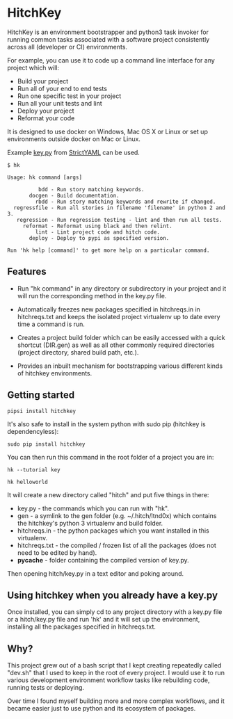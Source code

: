 # HitchKey

HitchKey is an environment bootstrapper and python3 task invoker
for running common tasks associated with a software project consistently
across all (developer or CI) environments.

For example, you can use it to code up a command line interface
for any project which will:

* Build your project
* Run all of your end to end tests
* Run one specific test in your project
* Run all your unit tests and lint
* Deploy your project
* Reformat your code

It is designed to use docker on Windows, Mac OS X or Linux or set up
environments outside docker on Mac or Linux.

Example [key.py](https://github.com/crdoconnor/strictyaml/blob/master/hitch/key.py)
from [StrictYAML](https://hitchdev.com/strictyaml) can be used.

```
$ hk

Usage: hk command [args]

          bdd - Run story matching keywords.
       docgen - Build documentation.
         rbdd - Run story matching keywords and rewrite if changed.
  regressfile - Run all stories in filename 'filename' in python 2 and 3.
   regression - Run regression testing - lint and then run all tests.
     reformat - Reformat using black and then relint.
         lint - Lint project code and hitch code.
       deploy - Deploy to pypi as specified version.

Run 'hk help [command]' to get more help on a particular command.
```

## Features

* Run "hk command" in any directory or subdirectory in your project and it will run the corresponding method in the key.py file.

* Automatically freezes new packages specified in hitchreqs.in in hitchreqs.txt and keeps the isolated project virtualenv  up to date every time a command is run.

* Creates a project build folder which can be easily accessed with a quick shortcut (DIR.gen) as well as all other commonly required directories (project directory, shared build path, etc.).

* Provides an inbuilt mechanism for bootstrapping various different kinds of hitchkey environments.


## Getting started



```
pipsi install hitchkey
```

It's also safe to install in the system python with sudo pip (hitchkey is dependencyless):

```
sudo pip install hitchkey
```

You can then run this command in the root folder of a project you are in:

```
hk --tutorial key

hk helloworld
```

It will create a new directory called "hitch" and put five things in there:

* key.py - the commands which you can run with "hk".
* gen - a symlink to the gen folder (e.g. ~/.hitch/ltnd0x) which contains the hitchkey's python 3 virtualenv and build folder.
* hitchreqs.in - the python packages which you want installed in this virtualenv.
* hitchreqs.txt - the compiled / frozen list of all the packages (does not need to be edited by hand).
* __pycache__ - folder containing the compiled version of key.py.

Then opening hitch/key.py in a text editor and poking around.


## Using hitchkey when you already have a key.py

Once installed, you can simply cd to any project directory with a key.py file or a hitch/key.py file
and run 'hk' and it will set up the environment, installing all the packages specified in hitchreqs.txt.

## Why?

This project grew out of a bash script that I kept creating repeatedly called "dev.sh" that I used to
keep in the root of every project. I would use it to run various development environment workflow tasks
like rebuilding code, running tests or deploying.

Over time I found myself building more and more complex workflows, and it became easier just to 
use python and its ecosystem of packages.
